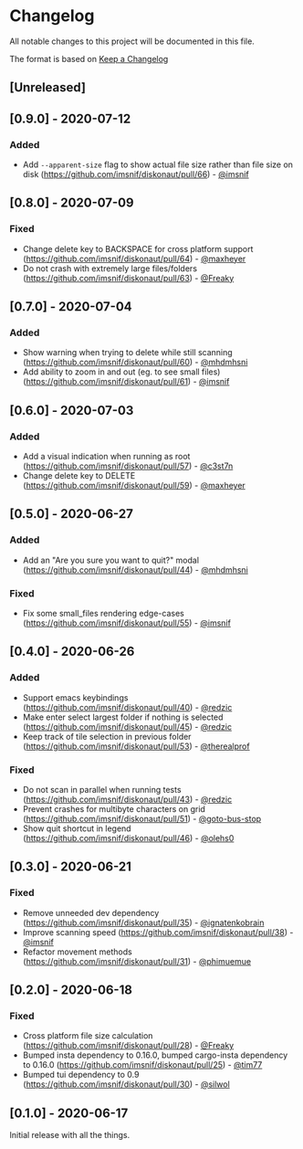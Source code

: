 # Changelog

All notable changes to this project will be documented in this file.

The format is based on [Keep a Changelog](https://keepachangelog.com/en/1.0.0/)

## [Unreleased]

## [0.9.0] - 2020-07-12

### Added
* Add `--apparent-size` flag to show actual file size rather than file size on disk (https://github.com/imsnif/diskonaut/pull/66) - [@imsnif](https://github.com/imsnif)

## [0.8.0] - 2020-07-09

### Fixed
* Change delete key to BACKSPACE for cross platform support (https://github.com/imsnif/diskonaut/pull/64) - [@maxheyer](https://github.com/maxheyer)
* Do not crash with extremely large files/folders (https://github.com/imsnif/diskonaut/pull/63) - [@Freaky](https://github.com/Freaky)

## [0.7.0] - 2020-07-04

### Added
* Show warning when trying to delete while still scanning (https://github.com/imsnif/diskonaut/pull/60) - [@mhdmhsni](https://github.com/mhdmhsni)
* Add ability to zoom in and out (eg. to see small files) (https://github.com/imsnif/diskonaut/pull/61) - [@imsnif](https://github.com/imsnif)

## [0.6.0] - 2020-07-03

### Added
* Add a visual indication when running as root (https://github.com/imsnif/diskonaut/pull/57) - [@c3st7n](https://github.com/c3st7n)
* Change delete key to DELETE (https://github.com/imsnif/diskonaut/pull/59) - [@maxheyer](https://github.com/maxheyer)

## [0.5.0] - 2020-06-27

### Added
* Add an "Are you sure you want to quit?" modal (https://github.com/imsnif/diskonaut/pull/44) - [@mhdmhsni](https://github.com/mhdmhsni)

### Fixed
* Fix some small_files rendering edge-cases (https://github.com/imsnif/diskonaut/pull/55) - [@imsnif](https://github.com/imsnif)

## [0.4.0] - 2020-06-26

### Added
* Support emacs keybindings (https://github.com/imsnif/diskonaut/pull/40) - [@redzic](https://github.com/redzic)
* Make enter select largest folder if nothing is selected (https://github.com/imsnif/diskonaut/pull/45) - [@redzic](https://github.com/redzic)
* Keep track of tile selection in previous folder (https://github.com/imsnif/diskonaut/pull/53) - [@therealprof](https://github.com/therealprof)

### Fixed
* Do not scan in parallel when running tests (https://github.com/imsnif/diskonaut/pull/43) - [@redzic](https://github.com/redzic)
* Prevent crashes for multibyte characters on grid (https://github.com/imsnif/diskonaut/pull/51) - [@goto-bus-stop](https://github.com/goto-bus-stop)
* Show quit shortcut in legend (https://github.com/imsnif/diskonaut/pull/46) - [@olehs0](https://github.com/olehs0)

## [0.3.0] - 2020-06-21

### Fixed
* Remove unneeded dev dependency (https://github.com/imsnif/diskonaut/pull/35) - [@ignatenkobrain](https://github.com/ignatenkobrain)
* Improve scanning speed (https://github.com/imsnif/diskonaut/pull/38) - [@imsnif](https://github.com/imsnif)
* Refactor movement methods (https://github.com/imsnif/diskonaut/pull/31) - [@phimuemue](https://github.com/phimuemue)

## [0.2.0] - 2020-06-18

### Fixed
* Cross platform file size calculation (https://github.com/imsnif/diskonaut/pull/28) - [@Freaky](https://github.com/Freaky)
* Bumped insta dependency to 0.16.0, bumped cargo-insta dependency to 0.16.0 (https://github.com/imsnif/diskonaut/pull/25) - [@tim77](https://github.com/tim77)
* Bumped tui dependency to 0.9 (https://github.com/imsnif/diskonaut/pull/30) - [@silwol](https://github.com/silwol)

## [0.1.0] - 2020-06-17

Initial release with all the things.
